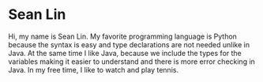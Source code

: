 # Sean Lin

Hi, my name is Sean Lin. My favorite programming language is Python because the syntax is easy and type 
declarations are not needed unlike in Java. At the same time I like Java, because we include the types for the
variables making it easier to understand and there is more error checking in Java. In my free time, I like 
to watch and play tennis. 
